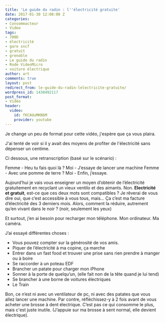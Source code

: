 ```yaml
---
title: 'Le guide du radin : l''électricité gratuite'
date: 2017-01-30 12:08:00 Z
categories:
- Consommacteur
- Video
tags:
- 700D
- électricité
- gare sncf
- gratuit
- grenoble
- Le guide du radin
- Rode VideoMicro
- voiture électrique
author: art
comments: true
layout: post
redirect_from: le-guide-du-radin-lelectricite-gratuite/
wordpress_id: 1438492117
post_format:
- Vidéo
header:
  video:
    id: fKCAUuMKNbM
    provider: youtube
---
```


Je change un peu de format pour cette vidéo, j'espère que ça vous plaira.

J'ai tenté de voir si il y avait des moyens de profiter de l'électricité sans dépenser un centime.
<!-- more -->

Ci dessous, une retranscription (basé sur le scénario) :

Femme - Heu tu fais quoi là ?
Moi - J’essaye de lancer une machine
Femme - Avec une pomme de terre ?
Moi - Enfin, j’essaye.

Aujourd’hui je vais vous enseigner un moyen d’obtenir de l’électricité gratuitement en recyclant un vieux ventilo et des aimants. Non. **Electricité et gratuit**, est-ce que ces deux mots sont compatibles ? Je rêverai de vous dire oui, que c’est accessible à vous tous, mais… Ça c’est ma facture d’électricité des 3 derniers mois. Alors, comment la réduire, autrement qu’en vivant dans le noir ? (noir, seulement les yeux)

Et surtout, j’en ai besoin pour recharger mon téléphone. Mon ordinateur. Ma caméra.

J’ai essayé différentes choses :
- Vous pouvez compter sur la générosité de vos amis.
- Piquer de l’électricité à ma copine, ça marche
- Entrer dans un fast food et trouver une prise sans rien prendre à manger ou à boire
- Se raccorder à un poteau EDF
- Brancher un patate pour charger mon iPhone
- Sonner à la porte de quelqu’un, (elle fait non de la tête quand je lui tend)
- Se brancher à une borne de voitures électriques
- Le Train

Bon, ce n’est ni avec un ventilateur de pc, ni avec des patates que vous allez lancer une machine. Par contre, réfléchissez-y à 2 fois avant de vous acheter une brosse à dent électrique. C’est pas ce qui consomme le plus, mais c'est juste inutile. (J’appuie sur ma brosse à sent normal, elle devient électrique).
